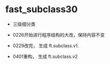 # fast_subclass30

- 三级细分类

- 0226开始进行程序结构的大改，保持内容不变

- 0229改完， 生成 ft.subclass.v1.

- 0401重构， 生成 ft.subclass.v2

